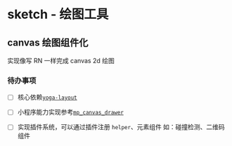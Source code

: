 # sketch - 绘图工具

## canvas 绘图组件化
实现像写 RN 一样完成 canvas 2d 绘图

### 待办事项
- [ ] 核心依赖[`yoga-layout`](https://www.yogalayout.dev/)
- [ ] 小程序能力实现参考[`mp_canvas_drawer`](https://github.com/kuckboy1994/mp_canvas_drawer)
- [ ] 实现插件系统，可以通过插件注册 `helper`、元素组件 如：碰撞检测、二维码组件
  
